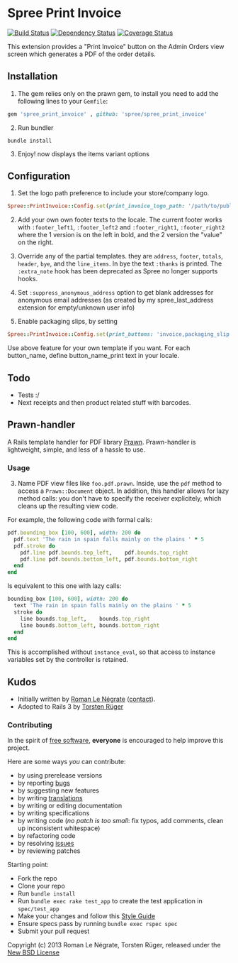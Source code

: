 # Spree Print Invoice

[![Build Status](https://secure.travis-ci.org/futhr/spree_print_invoice.png?branch=master)](http://travis-ci.org/futhr/spree_print_invoice)
[![Dependency Status](https://gemnasium.com/futhr/spree_print_invoice.png)](https://gemnasium.com/futhr/spree_print_invoice)
[![Coverage Status](https://coveralls.io/repos/futhr/spree_print_invoice/badge.png?branch=master)](https://coveralls.io/r/futhr/spree_print_invoice)

This extension provides a "Print Invoice" button on the Admin Orders view screen which generates a PDF of the order details.

## Installation

1. The gem relies only on the prawn gem, to install you need to add the following lines to your `Gemfile`:
```ruby
gem 'spree_print_invoice' , github: 'spree/spree_print_invoice'
```

2. Run bundler
```
bundle install
```

3. Enjoy! now displays the items variant options

## Configuration

1. Set the logo path preference to include your store/company logo.
```ruby
Spree::PrintInvoice::Config.set(print_invoice_logo_path: '/path/to/public/images/company-logo.png')
```

2. Add your own own footer texts to the locale. The current footer works with `:footer_left1`, `:footer_left2` and `:footer_right1`, `:footer_right2` where the 1 version is on the left in bold, and the 2 version the "value" on the right.

3. Override any of the partial templates. they are `address`, `footer`, `totals`, `header`, `bye`, and the `line_items`. In bye the text `:thanks` is printed.  The `:extra_note` hook has been deprecated as Spree no longer supports hooks.

4. Set `:suppress_anonymous_address` option to get blank addresses for anonymous email addresses (as created by my spree_last_address extension for empty/unknown user info)

5. Enable packaging slips, by setting
```ruby
Spree::PrintInvoice::Config.set(print_buttons: 'invoice,packaging_slip') # comma separated list
```

Use above feature for your own template if you want. For each button_name, define button_name_print text in your locale.

## Todo

* Tests :/
* Next receipts and then product related stuff with barcodes.

## Prawn-handler

A Rails template handler for PDF library [Prawn][1]. Prawn-handler is lightweight, simple, and less of a hassle to use.

### Usage

3. Name PDF view files like `foo.pdf.prawn`. Inside, use the `pdf` method to access a `Prawn::Document` object. In addition, this handler allows for lazy method calls: you don't have to specify the receiver explicitely, which cleans up the resulting view code.

For example, the following code with formal calls:
```ruby
pdf.bounding_box [100, 600], width: 200 do
  pdf.text 'The rain in spain falls mainly on the plains ' * 5
  pdf.stroke do
    pdf.line pdf.bounds.top_left,    pdf.bounds.top_right
    pdf.line pdf.bounds.bottom_left, pdf.bounds.bottom_right
  end
end
```

Is equivalent to this one with lazy calls:
```ruby
bounding_box [100, 600], width: 200 do
  text 'The rain in spain falls mainly on the plains ' * 5
  stroke do
    line bounds.top_left,    bounds.top_right
    line bounds.bottom_left, bounds.bottom_right
  end
end
```

This is accomplished without `instance_eval`, so that access to instance variables set by the controller is retained.

## Kudos

* Initially written by [Roman Le Négrate](http://roman.flucti.com) ([contact](mailto:roman.lenegrate@gmail.com)).
* Adopted to Rails 3 by [Torsten Rüger](http://github.com/dancinglightning)

### Contributing

In the spirit of [free software][2], **everyone** is encouraged to help improve this project.

Here are some ways *you* can contribute:

* by using prerelease versions
* by reporting [bugs][3]
* by suggesting new features
* by writing [translations][6]
* by writing or editing documentation
* by writing specifications
* by writing code (*no patch is too small*: fix typos, add comments, clean up inconsistent whitespace)
* by refactoring code
* by resolving [issues][3]
* by reviewing patches

Starting point:

* Fork the repo
* Clone your repo
* Run `bundle install`
* Run `bundle exec rake test_app` to create the test application in `spec/test_app`
* Make your changes and follow this [Style Guide][4]
* Ensure specs pass by running `bundle exec rspec spec`
* Submit your pull request

Copyright (c) 2013 Roman Le Négrate, Torsten Rüger, released under the [New BSD License][5]

[1]: http://prawn.majesticseacreature.com
[2]: http://www.fsf.org/licensing/essays/free-sw.html
[3]: https://github.com/spree/spree_print_invoice/issues
[4]: https://github.com/thoughtbot/guide
[5]: https://github.com/spree/spree_print_invoice/tree/master/LICENSE
[6]: http://www.localeapp.com/projects/4941
